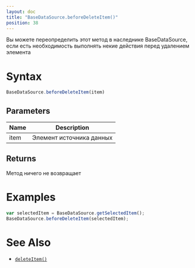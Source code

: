 ```yaml
---
layout: doc
title: "BaseDataSource.beforeDeleteItem()"
position: 38
---
```


Вы можете переопределить этот метод в наследнике BaseDataSource, если есть необходимость выполнять некие действия перед удалением элемента

# Syntax

```js
BaseDataSource.beforeDeleteItem(item)
```

## Parameters

|Name|Description|
|----|-----------|
|item|Элемент источника данных|

## Returns

Метод ничего не возвращает

# Examples

```js
var selectedItem = BaseDataSource.getSelectedItem();
BaseDataSource.beforeDeleteItem(selectedItem);
```

# See Also

* [`deleteItem()`](../BaseDataSource.deleteItem/)